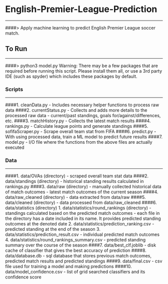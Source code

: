 # English-Premier-League-Prediction
---
####> Apply machine learning to predict English Premier League soccer match.




## To Run
---
####> python3 model.py
Warning: There may be a few packages that are required before running this script. Please install them all, or use a 3rd party IDE (such as spyder) which includes these packages by default.




### Scripts
---
####1. cleanData.py
	- Includes necessary helper functions to process raw data
####2. currentStatus.py
	- Collects and adds more details to the processed raw data
	- current/past standings, goals for/against/differences, etc.
####3. matchHistory.py
	- Collects the latest match results
####4. rankings.py
	- Calculate league points and generate standings
####5. sofifaScraper.py
	- Scrape overall team stat from FIFA
####6. predict.py
	- With using processed data, train a ML model to predict future results
####7. model.py
	- I/O file where the functions from the above files are actually executed




### Data
---
####1. data/OVAs (directory)
	- scraped overall team stat data
####2. data/standings (directory)
	- historical standing results calculated in rankings.py
####3. data/raw (directory)
	- manually collected historical data of match outcomes
	- latest match outcomes of the current season
####4. data/raw_cleaned (directory)
	- data extracted from data/raw
####5. data/cleaned (directory)
	- data processed from data/raw_cleaned
####6. data/statistics (directory)
	1. data/statistics/round_rankings (directory)
		- standings calculated based on the predicted match outcomes
		- each file in the directory has a date included in its name. It provides predicted standing outcomes at the denoted date
	2. data/statistics/prediction_ranking.csv
		- predicted standing at the end of the season
	3. data/statistics/prediction_result.csv
		- individual predicted match outcomes
	4. data/statistics/round_rankings_summary.csv
		- predicted standing summary over the course of the season
####7. data/best_clf.joblib
	- disk cache of classifier that gives the best accuracy of prediction
####8. data/database.db
	- sql database that stores previous match outcomes, predicted match results and predicted standings
####9. data/final.csv
	- csv file used for training a model and making predictions
####10. data/model_confidence.csv
	- list of grid searched classifiers and its confidence score



